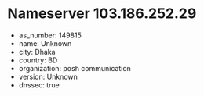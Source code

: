 # Nameserver 103.186.252.29

* as_number: 149815
* name: Unknown
* city: Dhaka
* country: BD
* organization: posh communication
* version: Unknown
* dnssec: true
